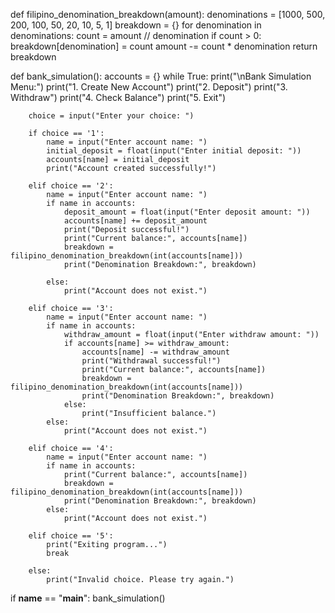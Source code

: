 def filipino_denomination_breakdown(amount):
    denominations = [1000, 500, 200, 100, 50, 20, 10, 5, 1]
    breakdown = {}
    for denomination in denominations:
        count = amount // denomination
        if count > 0:
            breakdown[denomination] = count
            amount -= count * denomination
    return breakdown

def bank_simulation():
    accounts = {}
    while True:
        print("\nBank Simulation Menu:")
        print("1. Create New Account")
        print("2. Deposit")
        print("3. Withdraw")
        print("4. Check Balance")
        print("5. Exit")

        choice = input("Enter your choice: ")

        if choice == '1':
            name = input("Enter account name: ")
            initial_deposit = float(input("Enter initial deposit: "))
            accounts[name] = initial_deposit
            print("Account created successfully!")

        elif choice == '2':
            name = input("Enter account name: ")
            if name in accounts:
                deposit_amount = float(input("Enter deposit amount: "))
                accounts[name] += deposit_amount
                print("Deposit successful!")
                print("Current balance:", accounts[name])
                breakdown = filipino_denomination_breakdown(int(accounts[name]))
                print("Denomination Breakdown:", breakdown)

            else:
                print("Account does not exist.")

        elif choice == '3':
            name = input("Enter account name: ")
            if name in accounts:
                withdraw_amount = float(input("Enter withdraw amount: "))
                if accounts[name] >= withdraw_amount:
                    accounts[name] -= withdraw_amount
                    print("Withdrawal successful!")
                    print("Current balance:", accounts[name])
                    breakdown = filipino_denomination_breakdown(int(accounts[name]))
                    print("Denomination Breakdown:", breakdown)
                else:
                    print("Insufficient balance.")
            else:
                print("Account does not exist.")

        elif choice == '4':
            name = input("Enter account name: ")
            if name in accounts:
                print("Current balance:", accounts[name])
                breakdown = filipino_denomination_breakdown(int(accounts[name]))
                print("Denomination Breakdown:", breakdown)
            else:
                print("Account does not exist.")

        elif choice == '5':
            print("Exiting program...")
            break

        else:
            print("Invalid choice. Please try again.")

if __name__ == "__main__":
    bank_simulation()
